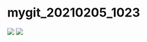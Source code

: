 # mygit_20210205_1023

<img src="https://1.bp.blogspot.com/-fQXfgaBS04Y/X0KBWRlb1mI/AAAAAAADmMQ/bEs0yW54_v8EIQAXII6nUf7ngHSL_1MLgCNcBGAsYHQ/s640/P_20160121_210215_1.jpg">

<img src="https://1.bp.blogspot.com/-qVLKBE2UFFU/X3Hhrs7-i1I/AAAAAAADmyc/sgh0cnnQBk4sPaqeaHE2AUiqhpWR0JdWwCPcBGAsYHg/w640-h360/P_20200920_234044_1.jpg">

